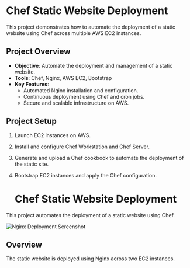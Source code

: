 # Chef Static Website Deployment

This project demonstrates how to automate the deployment of a static website using Chef across multiple AWS EC2 instances.

## Project Overview

- **Objective**: Automate the deployment and management of a static website.
- **Tools**: Chef, Nginx, AWS EC2, Bootstrap
- **Key Features**: 
  - Automated Nginx installation and configuration.
  - Continuous deployment using Chef and cron jobs.
  - Secure and scalable infrastructure on AWS.

## Project Setup

1. Launch EC2 instances on AWS.
2. Install and configure Chef Workstation and Chef Server.
3. Generate and upload a Chef cookbook to automate the deployment of the static site.
4. Bootstrap EC2 instances and apply the Chef configuration.

   # Chef Static Website Deployment

This project automates the deployment of a static website using Chef.

![Nginx Deployment Screenshot](https://miro.medium.com/v2/resize:fit:1400/format:webp/1*4JObvQmntLjv46gd1iP2LQ.png)

## Overview
The static website is deployed using Nginx across two EC2 instances.



   

